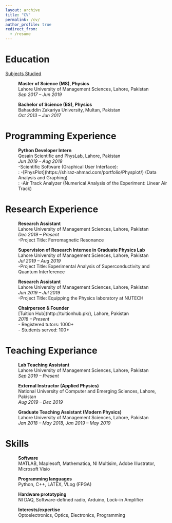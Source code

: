 ```yaml
---
layout: archive
title: "CV"
permalink: /cv/
author_profile: true
redirect_from:
  - /resume
---
```



#  Education

[Subjects Studied](https://shiraz-ahmad.com/coursework/)

<p style="margin-left: 40px"><b>Master of Science (MS), Physics</b>
<br>Lahore University of Management Sciences, Lahore, Pakistan
<br><i>Sep 2017 – Jun 2019</i></p>

<p style="margin-left: 40px"><b>Bachelor of Science (BS), Physics</b>
<br>Bahauddin Zakariya University, Multan, Pakistan
<br><i>Oct 2013 – Jun 2017</i></p>

#  Programming Experience

<p style="margin-left: 40px"><b>Python Developer Intern</b>
<br>Qosain Scientific and PhysLab, Lahore, Pakistan
<br><i>Jun 2019 – Aug 2019</i>
<br>-Scientific Software (Graphical User Interface):
<br>:   -[PhysPlot](https://shiraz-ahmad.com/portfolio/Physplot/) (Data Analysis and Graphing)
<br>:   -Air Track Analyzer (Numerical Analysis of the Experiment: Linear Air Track)


#  Research Experience

<p style="margin-left: 40px"><b>Research Assistant</b>
<br>Lahore University of Management Sciences, Lahore, Pakistan
<br><i>Dec 2019 – Present</i>
<br>  -Project Title: Ferromagnetic Resonance

<p style="margin-left: 40px"><b>Supervision of Research Internee in Graduate Physics Lab</b>
<br>Lahore University of Management Sciences, Lahore, Pakistan
<br><i>Jul 2019 – Aug 2019</i>
<br> -Project Title: Experimental Analysis of Superconductivity and Quantum Interference

<p style="margin-left: 40px"><b>Research Assistant</b>
<br>Lahore University of Management Sciences, Lahore, Pakistan
<br><i>Jun 2019 – Jul 2019</i>
<br> -Project Title: Equipping the Physics laboratory at NUTECH


<p style="margin-left: 40px"><b>Chairperson & Founder</b>
<br> [Tuition Hub](http://tuitionhub.pk/), Lahore, Pakistan
<br><i>2018 – Present</i>
<br>- Registered tutors: 1000+
<br>- Students served: 100+

#  Teaching Experiance

<p style="margin-left: 40px"><b>Lab Teaching Assistant</b>
<br>Lahore University of Management Sciences, Lahore, Pakistan
<br><i>Sep 2019 – Present</i></p>

<p style="margin-left: 40px"><b>External Instructor (Applied Physics)</b>
<br>National University of Computer and Emerging Sciences, Lahore, Pakistan
<br><i>Aug 2019 – Dec 2019</i></p>

<p style="margin-left: 40px"><b>Graduate Teaching Assistant (Modern Physics)</b>
<br> Lahore University of Management Sciences, Lahore, Pakistan
<br><i>Jan 2018 – May 2018, Jan 2019 – May 2019</i></p>


#  Skills

<p style="margin-left: 40px"><b>Software</b>
<br> MATLAB, Maplesoft, Mathematica, NI Multisim, Adobe Illustrator, Microsoft Visio

<p style="margin-left: 40px"><b>Programming languages</b>
<br> Python, C++, LATEX, VLog (FPGA)

<p style="margin-left: 40px"><b>Hardware prototyping</b>
<br>NI DAQ, Software-defined radio, Arduino, Lock–in Amplifier

<p style="margin-left: 40px"><b>Interests/expertise</b>
<br> Optoelectronics, Optics, Electronics, Programming
